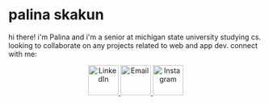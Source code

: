 # palina skakun
hi there! i'm Palina and i'm a senior at michigan state university studying cs. looking to collaborate on any projects related to web and app dev. connect with me:
<p align="center">
<a href="https://www.linkedin.com/in/palinaskakun/">

<image src="https://cdn-icons-png.flaticon.com/512/174/174857.png" alt="LinkedIn" width="60" height ="60" class="center" >

</a>
  <a href=mailto:“palinaskakun@gmail.com,skakunpa@msu.edu”>
  <image src="https://cdn-icons-png.flaticon.com/512/2250/2250206.png" alt="Email" width="60" height ="60" class="center" >
  </a>
    <a href="https://www.instagram.com/palinaskakun/">

<image src="https://upload.wikimedia.org/wikipedia/commons/thumb/a/a5/Instagram_icon.png/1200px-Instagram_icon.png?20200512141346" alt="Instagram" width="60" height ="60" class="center" >

</a>
    
  </p>

<!-- <p align="center"> <img src="https://github-readme-stats.vercel.app/api?username=palinaskakun&show_icons=true&theme=gotham" alt="palinaskakun" /> -->
<!--START_SECTION:waka-->
<!--END_SECTION:waka-->
